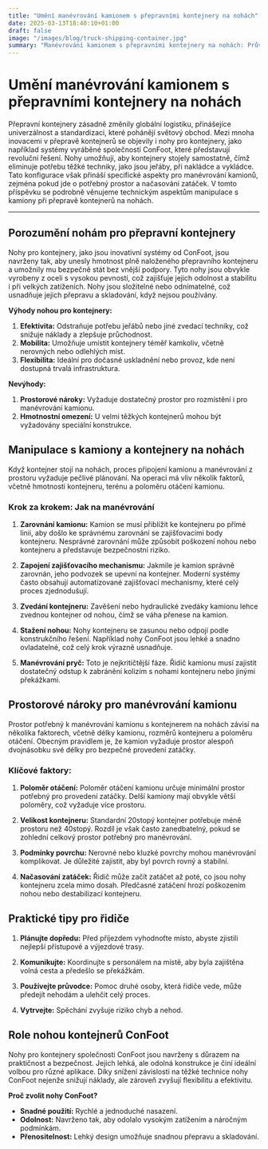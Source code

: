 ```yaml
---
title: "Umění manévrování kamionem s přepravními kontejnery na nohách"
date: 2025-03-13T18:40:10+01:00
draft: false
image: "/images/blog/truck-shipping-container.jpg"
summary: "Manévrování kamionem s přepravními kontejnery na nohách: Průvodce efektivním zacházením s kontejnery."
---
```


# Umění manévrování kamionem s přepravními kontejnery na nohách

Přepravní kontejnery zásadně změnily globální logistiku, přinášejíce univerzálnost a standardizaci, které pohánějí světový obchod. Mezi mnoha inovacemi v přepravě kontejnerů se objevily i nohy pro kontejnery, jako například systémy vyráběné společností ConFoot, které představují revoluční řešení. Nohy umožňují, aby kontejnery stojely samostatně, čímž eliminuje potřebu těžké techniky, jako jsou jeřáby, při nakládce a vykládce. Tato konfigurace však přináší specifické aspekty pro manévrování kamionů, zejména pokud jde o potřebný prostor a načasování zatáček. V tomto příspěvku se podrobně věnujeme technickým aspektům manipulace s kamiony při přepravě kontejnerů na nohách.

---

## Porozumění nohám pro přepravní kontejnery

Nohy pro kontejnery, jako jsou inovativní systémy od ConFoot, jsou navrženy tak, aby unesly hmotnost plně naloženého přepravního kontejneru a umožnily mu bezpečně stát bez vnější podpory. Tyto nohy jsou obvykle vyrobeny z oceli s vysokou pevností, což zajišťuje jejich odolnost a stabilitu i při velkých zatíženích. Nohy jsou složitelné nebo odnímatelné, což usnadňuje jejich přepravu a skladování, když nejsou používány.

**Výhody nohou pro kontejnery:**
1. **Efektivita:** Odstraňuje potřebu jeřábů nebo jiné zvedací techniky, což snižuje náklady a zlepšuje průchodnost.
2. **Mobilita:** Umožňuje umístit kontejnery téměř kamkoliv, včetně nerovných nebo odlehlých míst.
3. **Flexibilita:** Ideální pro dočasné uskladnění nebo provoz, kde není dostupná trvalá infrastruktura.

**Nevýhody:**
1. **Prostorové nároky:** Vyžaduje dostatečný prostor pro rozmístění i pro manévrování kamionu.
2. **Hmotnostní omezení:** U velmi těžkých kontejnerů mohou být vyžadovány speciální konstrukce.

  
## Manipulace s kamiony a kontejnery na nohách

Když kontejner stojí na nohách, proces připojení kamionu a manévrování z prostoru vyžaduje pečlivé plánování. Na operaci má vliv několik faktorů, včetně hmotnosti kontejneru, terénu a poloměru otáčení kamionu.

### Krok za krokem: Jak na manévrování

1. **Zarovnání kamionu:**
   Kamion se musí přiblížit ke kontejneru po přímé linii, aby došlo ke správnému zarovnání se zajišťovacími body kontejneru. Nesprávné zarovnání může způsobit poškození nohou nebo kontejneru a představuje bezpečnostní riziko.

2. **Zapojení zajišťovacího mechanismu:**
   Jakmile je kamion správně zarovnán, jeho podvozek se upevní na kontejner. Moderní systémy často obsahují automatizované zajišťovací mechanismy, které celý proces zjednodušují.

3. **Zvedání kontejneru:**
   Zavěšení nebo hydraulické zvedáky kamionu lehce zvednou kontejner od nohou, čímž se váha přenese na kamion.

4. **Stažení nohou:**
   Nohy kontejneru se zasunou nebo odpojí podle konstrukčního řešení. Například nohy ConFoot jsou lehké a snadno ovladatelné, což celý krok výrazně usnadňuje.

5. **Manévrování pryč:**
   Toto je nejkritičtější fáze. Řidič kamionu musí zajistit dostatečný odstup k zabránění kolizím s nohami kontejneru nebo jinými překážkami.

  
## Prostorové nároky pro manévrování kamionu

Prostor potřebný k manévrování kamionu s kontejnerem na nohách závisí na několika faktorech, včetně délky kamionu, rozměrů kontejneru a poloměru otáčení. Obecným pravidlem je, že kamion vyžaduje prostor alespoň dvojnásobku své délky pro bezpečné provedení zatáčky.

### Klíčové faktory:

1. **Poloměr otáčení:**
   Poloměr otáčení kamionu určuje minimální prostor potřebný pro provedení zatáčky. Delší kamiony mají obvykle větší poloměry, což vyžaduje více prostoru.

2. **Velikost kontejneru:**
   Standardní 20stopý kontejner potřebuje méně prostoru než 40stopý. Rozdíl je však často zanedbatelný, pokud se zohlední celkový prostor potřebný pro manévrování.

3. **Podmínky povrchu:**
   Nerovné nebo kluzké povrchy mohou manévrování komplikovat. Je důležité zajistit, aby byl povrch rovný a stabilní.

4. **Načasování zatáček:**
   Řidič může začít zatáčet až poté, co jsou nohy kontejneru zcela mimo dosah. Předčasné zatáčení hrozí poškozením nohou nebo destabilizací kontejneru.

  
## Praktické tipy pro řidiče

1. **Plánujte dopředu:**
   Před příjezdem vyhodnoťte místo, abyste zjistili nejlepší přístupové a výjezdové trasy.

2. **Komunikujte:**
   Koordinujte s personálem na místě, aby byla zajištěna volná cesta a předešlo se překážkám.

3. **Používejte průvodce:**
   Pomoc druhé osoby, která řidiče vede, může předejít nehodám a ulehčit celý proces.

4. **Vytrvejte:**
   Spěchání zvyšuje riziko chyb a nehod.

  
## Role nohou kontejnerů ConFoot

Nohy pro kontejnery společnosti ConFoot jsou navrženy s důrazem na praktičnost a bezpečnost. Jejich lehká, ale odolná konstrukce je činí ideální volbou pro různé aplikace. Díky snížení závislosti na těžké technice nohy ConFoot nejenže snižují náklady, ale zároveň zvyšují flexibilitu a efektivitu.

**Proč zvolit nohy ConFoot?**

- **Snadné použití:** Rychlé a jednoduché nasazení.
- **Odolnost:** Navrženo tak, aby odolalo vysokým zatížením a náročným podmínkám.
- **Přenositelnost:** Lehký design umožňuje snadnou přepravu a skladování.